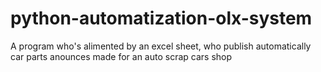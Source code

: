 # python-automatization-olx-system
A program who's alimented by an excel sheet, who publish automatically car parts anounces made for an auto scrap cars shop
